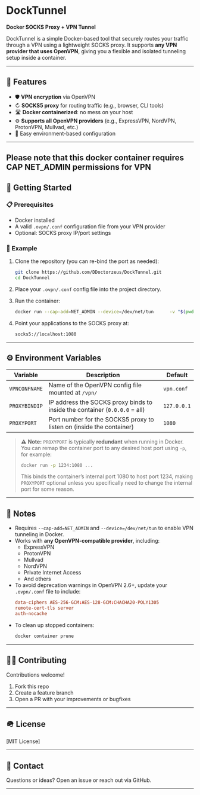 # DockTunnel

**Docker SOCKS Proxy + VPN Tunnel**

DockTunnel is a simple Docker-based tool that securely routes your traffic through a VPN using a lightweight SOCKS proxy. It supports **any VPN provider that uses OpenVPN**, giving you a flexible and isolated tunneling setup inside a container.

---

## 🔐 Features

- 🛡 **VPN encryption** via OpenVPN
- ↻ **SOCKS5 proxy** for routing traffic (e.g., browser, CLI tools)
- 🛣 **Docker containerized**: no mess on your host
- ⚙️ **Supports all OpenVPN providers** (e.g., ExpressVPN, NordVPN, ProtonVPN, Mullvad, etc.)
- 🧹 Easy environment-based configuration

---

## **Please note that this docker container requires CAP NET_ADMIN permissions for VPN**

## 🚀 Getting Started

### 📋 Prerequisites

- Docker installed
- A valid `.ovpn/.conf` configuration file from your VPN provider
- Optional: SOCKS proxy IP/port settings

### 🧪 Example

1. Clone the repository (you can re-bind the port as needed):
   ```bash
   git clone https://github.com/DDoctorzeus/DockTunnel.git
   cd DockTunnel
   ```

2. Place your `.ovpn/.conf` config file into the project directory.

3. Run the container:
   ```bash
   docker run --cap-add=NET_ADMIN --device=/dev/net/tun      -v "$(pwd)/:/vpn/:ro"      -e VPNCONFNAME=vpn.conf      -p 1080:1080      docktunnel
   ```

4. Point your applications to the SOCKS proxy at:
   ```
   socks5://localhost:1080
   ```

---

## ⚙️ Environment Variables

| Variable       | Description                                                                 | Default      |
|----------------|-----------------------------------------------------------------------------|--------------|
| `VPNCONFNAME`  | Name of the OpenVPN config file mounted at `/vpn/`                          | `vpn.conf`   |
| `PROXYBINDIP`  | IP address the SOCKS proxy binds to inside the container (`0.0.0.0` = all) | `127.0.0.1`  |
| `PROXYPORT`    | Port number for the SOCKS5 proxy to listen on (inside the container)        | `1080`       |

> ⚠️ **Note:** `PROXYPORT` is typically **redundant** when running in Docker. You can remap the container port to any desired host port using `-p`, for example:
> ```bash
> docker run -p 1234:1080 ...
> ```
> This binds the container’s internal port 1080 to host port 1234, making `PROXYPORT` optional unless you specifically need to change the internal port for some reason.

---

## 📅 Notes

- Requires `--cap-add=NET_ADMIN` and `--device=/dev/net/tun` to enable VPN tunneling in Docker.
- Works with **any OpenVPN-compatible provider**, including:
  - ExpressVPN
  - ProtonVPN
  - Mullvad
  - NordVPN
  - Private Internet Access
  - And others
- To avoid deprecation warnings in OpenVPN 2.6+, update your `.ovpn/.conf` file to include:
  ```conf
  data-ciphers AES-256-GCM:AES-128-GCM:CHACHA20-POLY1305
  remote-cert-tls server
  auth-nocache
  ```
- To clean up stopped containers:
  ```bash
  docker container prune
  ```

---

## 🧑‍💻 Contributing

Contributions welcome!

1. Fork this repo
2. Create a feature branch
3. Open a PR with your improvements or bugfixes

---

## 🪖 License

[MIT License]

---

## 🤝 Contact

Questions or ideas? Open an issue or reach out via GitHub.

---